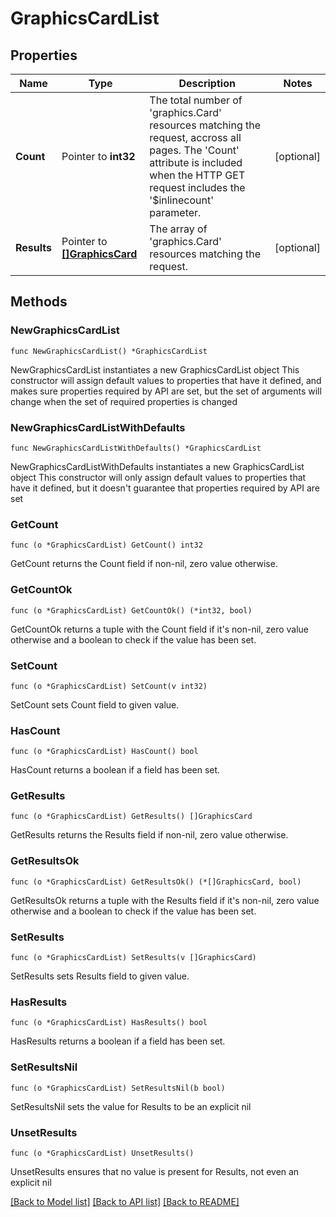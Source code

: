 # GraphicsCardList

## Properties

Name | Type | Description | Notes
------------ | ------------- | ------------- | -------------
**Count** | Pointer to **int32** | The total number of &#39;graphics.Card&#39; resources matching the request, accross all pages. The &#39;Count&#39; attribute is included when the HTTP GET request includes the &#39;$inlinecount&#39; parameter. | [optional] 
**Results** | Pointer to [**[]GraphicsCard**](graphics.Card.md) | The array of &#39;graphics.Card&#39; resources matching the request. | [optional] 

## Methods

### NewGraphicsCardList

`func NewGraphicsCardList() *GraphicsCardList`

NewGraphicsCardList instantiates a new GraphicsCardList object
This constructor will assign default values to properties that have it defined,
and makes sure properties required by API are set, but the set of arguments
will change when the set of required properties is changed

### NewGraphicsCardListWithDefaults

`func NewGraphicsCardListWithDefaults() *GraphicsCardList`

NewGraphicsCardListWithDefaults instantiates a new GraphicsCardList object
This constructor will only assign default values to properties that have it defined,
but it doesn't guarantee that properties required by API are set

### GetCount

`func (o *GraphicsCardList) GetCount() int32`

GetCount returns the Count field if non-nil, zero value otherwise.

### GetCountOk

`func (o *GraphicsCardList) GetCountOk() (*int32, bool)`

GetCountOk returns a tuple with the Count field if it's non-nil, zero value otherwise
and a boolean to check if the value has been set.

### SetCount

`func (o *GraphicsCardList) SetCount(v int32)`

SetCount sets Count field to given value.

### HasCount

`func (o *GraphicsCardList) HasCount() bool`

HasCount returns a boolean if a field has been set.

### GetResults

`func (o *GraphicsCardList) GetResults() []GraphicsCard`

GetResults returns the Results field if non-nil, zero value otherwise.

### GetResultsOk

`func (o *GraphicsCardList) GetResultsOk() (*[]GraphicsCard, bool)`

GetResultsOk returns a tuple with the Results field if it's non-nil, zero value otherwise
and a boolean to check if the value has been set.

### SetResults

`func (o *GraphicsCardList) SetResults(v []GraphicsCard)`

SetResults sets Results field to given value.

### HasResults

`func (o *GraphicsCardList) HasResults() bool`

HasResults returns a boolean if a field has been set.

### SetResultsNil

`func (o *GraphicsCardList) SetResultsNil(b bool)`

 SetResultsNil sets the value for Results to be an explicit nil

### UnsetResults
`func (o *GraphicsCardList) UnsetResults()`

UnsetResults ensures that no value is present for Results, not even an explicit nil

[[Back to Model list]](../README.md#documentation-for-models) [[Back to API list]](../README.md#documentation-for-api-endpoints) [[Back to README]](../README.md)



